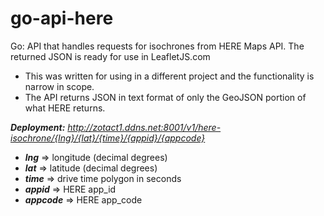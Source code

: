 # go-api-here

Go: API that handles requests for isochrones from HERE Maps API.  The returned JSON is ready for use in LeafletJS.com

- This was written for using in a different project and the functionality is narrow in scope.
- The API returns JSON in text format of only the GeoJSON portion of what HERE returns.

__*Deployment:*__ *http://zotact1.ddns.net:8001/v1/here-isochrone/{lng}/{lat}/{time}/{appid}/{appcode}*

- __*lng*__ => longitude (decimal degrees)
- __*lat*__ => latitude (decimal degrees)
- __*time*__ => drive time polygon in seconds
- __*appid*__ => HERE app_id
- __*appcode*__ => HERE app_code